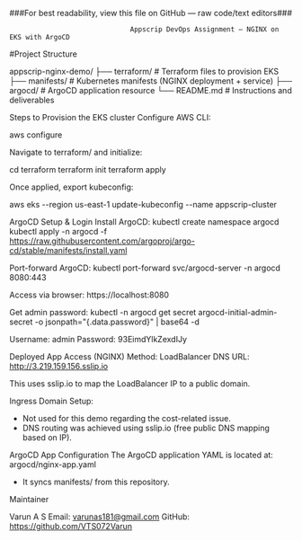 ###For best readability, view this file on GitHub — raw code/text editors###


                                  Appscrip DevOps Assignment – NGINX on EKS with ArgoCD


#Project Structure

appscrip-nginx-demo/
├── terraform/ # Terraform files to provision EKS
├── manifests/ # Kubernetes manifests (NGINX deployment + service)
├── argocd/ # ArgoCD application resource
└── README.md # Instructions and deliverables

Steps to Provision the EKS cluster
Configure AWS CLI:

aws configure

Navigate to terraform/ and initialize:

cd terraform
terraform init
terraform apply

Once applied, export kubeconfig:

aws eks --region us-east-1 update-kubeconfig --name appscrip-cluster

ArgoCD Setup & Login
Install ArgoCD:
kubectl create namespace argocd
kubectl apply -n argocd -f https://raw.githubusercontent.com/argoproj/argo-cd/stable/manifests/install.yaml

Port-forward ArgoCD:
kubectl port-forward svc/argocd-server -n argocd 8080:443

Access via browser:
https://localhost:8080

Get admin password:
kubectl -n argocd get secret argocd-initial-admin-secret -o jsonpath="{.data.password}" | base64 -d

Username: admin
Password: 93EimdYlkZexdIJy

Deployed App Access (NGINX)
Method: LoadBalancer DNS
URL: http://3.219.159.156.sslip.io

This uses sslip.io to map the LoadBalancer IP to a public domain.

Ingress Domain Setup:

* Not used for this demo regarding the cost-related issue.
* DNS routing was achieved using sslip.io (free public DNS mapping based on IP).

ArgoCD App Configuration
The ArgoCD application YAML is located at:
argocd/nginx-app.yaml
* It syncs manifests/ from this repository.

Maintainer

Varun A S
Email: varunas181@gmail.com
GitHub: https://github.com/VTS072Varun
